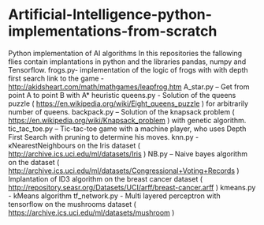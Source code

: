 # Artificial-Intelligence-python-implementations-from-scratch
Python implementation of AI algorithms
In this repositories the fallowing flies contain implantations in python and the libraries pandas,  numpy and Tensorflow.
frogs.py- implementation of the logic of frogs with with depth first search
link to the game - http://akidsheart.com/math/mathgames/leapfrog.htm
 A_star.py – Get from point A to point B with A* heuristic
queens.py - Solution of the queens puzzle ( https://en.wikipedia.org/wiki/Eight_queens_puzzle ) for 
arbitrarily number of queens.
backpack.py – Solution of the knapsack problem ( https://en.wikipedia.org/wiki/Knapsack_problem ) with genetic algorithm.
tic_tac_toe.py – Tic-tac-toe game with a machine player, who uses Depth First Search with pruning to determine his moves.
knn.py - кNearestNeighbours on the Iris dataset ( http://archive.ics.uci.edu/ml/datasets/Iris )
NB.py – Naive bayes algorithm on the dataset ( http://archive.ics.uci.edu/ml/datasets/Congressional+Voting+Records  )
Implantation of ID3 algorithm on the breast cancer dataset ( http://repository.seasr.org/Datasets/UCI/arff/breast-cancer.arff )
kmeans.py - kMeans algorithm
tf_network.py -  Multi layered perceptron with tensorflow on the mushrooms dataset ( https://archive.ics.uci.edu/ml/datasets/mushroom )
